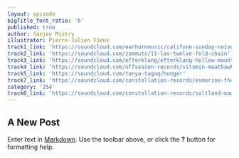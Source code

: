 ```yaml
---
layout: episode
bigTitle_font_ratio: '6'
published: true
author: Sanjay Mistry
illustrator: Pierre-Julien Fieux
track1_link: 'https://soundcloud.com/earhornmusic/califone-sunday-noises'
track2_link: 'https://soundcloud.com/zammuto/11-las-twelve-fold-chain'
track3_link: 'https://soundcloud.com/efterklang/efterklang-hollow-mountain'
track4_link: 'https://soundcloud.com/offseason-records/vitamin-meathawk-feat-sandro-perri'
track5_link: 'https://soundcloud.com/tanya-tagaq/hunger'
track7_link: 'https://soundcloud.com/constellation-records/esmerine-the-neighbourhoods-rise'
category: '254'
track6_link: 'https://soundcloud.com/constellation-records/saltland-magnolia'
---
```

## A New Post

Enter text in [Markdown](http://daringfireball.net/projects/markdown/). Use the toolbar above, or click the **?** button for formatting help.
